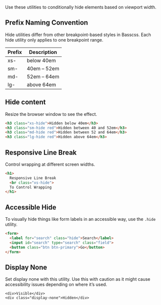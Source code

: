 
Use these utilities to conditionally hide elements based on viewport width.

## Prefix Naming Convention

Hide utilities differ from other breakpoint-based styles in Basscss. Each hide utility only applies to one breakpoint range.

<div class="overflow-auto">
  <table class="mb2 table-flush table-light">
    <thead>
      <tr> <th>Prefix</th> <th>Description</th> </tr>
    </thead>
    <tbody>
      <tr> <td>xs-</td> <td>below 40em</td> </tr>
      <tr> <td>sm-</td> <td>40em – 52em</td> </tr>
      <tr> <td>md-</td> <td>52em – 64em</td> </tr>
      <tr> <td>lg-</td> <td>above 64em</td> </tr>
    </tbody>
  </table>
</div>


## Hide content
Resize the browser window to see the effect.

```html
<h3 class="xs-hide">Hidden below 40em</h3>
<h3 class="sm-hide red">Hidden between 40 and 52em</h3>
<h3 class="md-hide red">Hidden between 52 and 64em</h3>
<h3 class="lg-hide red">Hidden above 64em</h3>
```

## Responsive Line Break
Control wrapping at different screen widths.

```html
<h1>
  Responsive Line Break
  <br class="xs-hide">
  To Control Wrapping
</h1>
```

## Accessible Hide

To visually hide things like form labels in an accessible way, use the `.hide` utility.

```html
<form>
  <label for="search" class="hide">Search</label>
  <input id="search" type="search" class="field">
  <button class="btn btn-primary">Go</button>
</form>
```

## Display None

Set display none with this utility. Use this with caution as it might cause accessibility issues depending on where it’s used.

```
<div>Visible</div>
<div class="display-none">Hidden</div>
```

